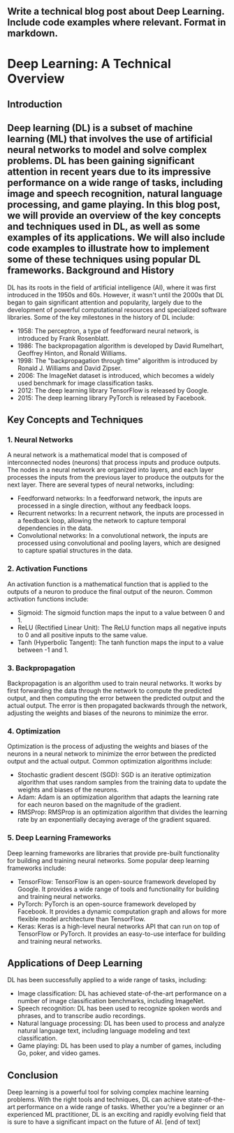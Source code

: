  Write a technical blog post about Deep Learning. Include code examples where relevant. Format in markdown.
---
Deep Learning: A Technical Overview
================================

Introduction
------------

Deep learning (DL) is a subset of machine learning (ML) that involves the use of artificial neural networks to model and solve complex problems. DL has been gaining significant attention in recent years due to its impressive performance on a wide range of tasks, including image and speech recognition, natural language processing, and game playing.
In this blog post, we will provide an overview of the key concepts and techniques used in DL, as well as some examples of its applications. We will also include code examples to illustrate how to implement some of these techniques using popular DL frameworks.
Background and History
------------------------

DL has its roots in the field of artificial intelligence (AI), where it was first introduced in the 1950s and 60s. However, it wasn't until the 2000s that DL began to gain significant attention and popularity, largely due to the development of powerful computational resources and specialized software libraries.
Some of the key milestones in the history of DL include:

* 1958: The perceptron, a type of feedforward neural network, is introduced by Frank Rosenblatt.
* 1986: The backpropagation algorithm is developed by David Rumelhart, Geoffrey Hinton, and Ronald Williams.
* 1998: The "backpropagation through time" algorithm is introduced by Ronald J. Williams and David Zipser.
* 2006: The ImageNet dataset is introduced, which becomes a widely used benchmark for image classification tasks.
* 2012: The deep learning library TensorFlow is released by Google.
* 2015: The deep learning library PyTorch is released by Facebook.

Key Concepts and Techniques
-------------------------

### 1. Neural Networks

A neural network is a mathematical model that is composed of interconnected nodes (neurons) that process inputs and produce outputs. The nodes in a neural network are organized into layers, and each layer processes the inputs from the previous layer to produce the outputs for the next layer.
There are several types of neural networks, including:

* Feedforward networks: In a feedforward network, the inputs are processed in a single direction, without any feedback loops.
* Recurrent networks: In a recurrent network, the inputs are processed in a feedback loop, allowing the network to capture temporal dependencies in the data.
* Convolutional networks: In a convolutional network, the inputs are processed using convolutional and pooling layers, which are designed to capture spatial structures in the data.
### 2. Activation Functions

An activation function is a mathematical function that is applied to the outputs of a neuron to produce the final output of the neuron. Common activation functions include:

* Sigmoid: The sigmoid function maps the input to a value between 0 and 1.
* ReLU (Rectified Linear Unit): The ReLU function maps all negative inputs to 0 and all positive inputs to the same value.
* Tanh (Hyperbolic Tangent): The tanh function maps the input to a value between -1 and 1.
### 3. Backpropagation

Backpropagation is an algorithm used to train neural networks. It works by first forwarding the data through the network to compute the predicted output, and then computing the error between the predicted output and the actual output. The error is then propagated backwards through the network, adjusting the weights and biases of the neurons to minimize the error.
### 4. Optimization

Optimization is the process of adjusting the weights and biases of the neurons in a neural network to minimize the error between the predicted output and the actual output. Common optimization algorithms include:

* Stochastic gradient descent (SGD): SGD is an iterative optimization algorithm that uses random samples from the training data to update the weights and biases of the neurons.
* Adam: Adam is an optimization algorithm that adapts the learning rate for each neuron based on the magnitude of the gradient.
* RMSProp: RMSProp is an optimization algorithm that divides the learning rate by an exponentially decaying average of the gradient squared.
### 5. Deep Learning Frameworks

Deep learning frameworks are libraries that provide pre-built functionality for building and training neural networks. Some popular deep learning frameworks include:

* TensorFlow: TensorFlow is an open-source framework developed by Google. It provides a wide range of tools and functionality for building and training neural networks.
* PyTorch: PyTorch is an open-source framework developed by Facebook. It provides a dynamic computation graph and allows for more flexible model architecture than TensorFlow.
* Keras: Keras is a high-level neural networks API that can run on top of TensorFlow or PyTorch. It provides an easy-to-use interface for building and training neural networks.

Applications of Deep Learning
-------------------------

DL has been successfully applied to a wide range of tasks, including:

* Image classification: DL has achieved state-of-the-art performance on a number of image classification benchmarks, including ImageNet.
* Speech recognition: DL has been used to recognize spoken words and phrases, and to transcribe audio recordings.
* Natural language processing: DL has been used to process and analyze natural language text, including language modeling and text classification.
* Game playing: DL has been used to play a number of games, including Go, poker, and video games.

Conclusion
----------

Deep learning is a powerful tool for solving complex machine learning problems. With the right tools and techniques, DL can achieve state-of-the-art performance on a wide range of tasks. Whether you're a beginner or an experienced ML practitioner, DL is an exciting and rapidly evolving field that is sure to have a significant impact on the future of AI. [end of text]


